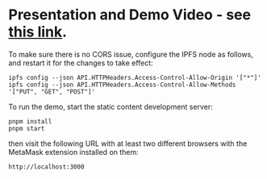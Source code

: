 # Presentation and Demo Video - see [this link](Decentralized%20Secure%20Chat%20-%20HD%20720p.mov).

To make sure there is no CORS issue, configure the IPFS node as follows, and restart it for the changes to take effect:
```
ipfs config --json API.HTTPHeaders.Access-Control-Allow-Origin '["*"]'
ipfs config --json API.HTTPHeaders.Access-Control-Allow-Methods '["PUT", "GET", "POST"]'
```

To run the demo, start the static content development server:
```
pnpm install
pnpm start
```

then visit the following URL with at least two different browsers with the MetaMask extension installed on them:
```
http://localhost:3000
```
